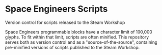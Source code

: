# Space Engineers Scripts
Version control for scripts released to the Steam Workshop

Space Engineers programmable blocks have a character limit of 100,000 glyphs. To fit within that limit, scripts are often minified.  This repository serves both as version control and as a "source-of-the-source", containing pre-minified versions of scripts published to the Steam Workshop.
